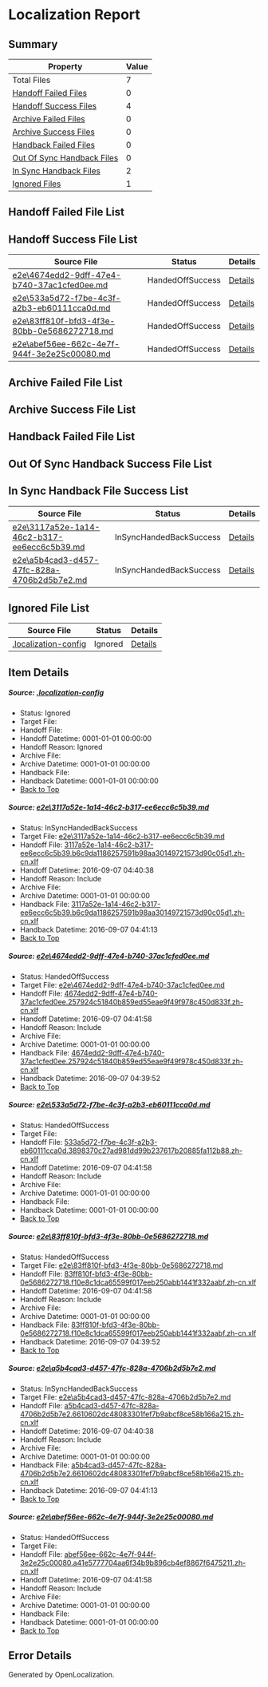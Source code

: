 # <a name='report-top'></a> Localization Report

## Summary
 Property | Value 
 -------- | ----- 
 Total Files | 7
[ Handoff Failed Files ](#handoff-failed-list)| 0
[ Handoff Success Files ](#handoff-success-list)| 4
[ Archive Failed Files ](#archive-failed-list)| 0
[ Archive Success Files ](#archive-success-list)| 0
[ Handback Failed Files ](#handback-failed-list)| 0
[ Out Of Sync Handback Files ](#outofsync-handback-success-list)| 0
[ In Sync Handback Files ](#insync-handback-success-list)| 2
[ Ignored Files ](#ignored-list)| 1

## <a name='handoff-failed-list'></a> Handoff Failed File List

## <a name='handoff-success-list'></a> Handoff Success File List
 Source File | Status | Details 
 ----------- | ------ | ------- 
 [e2e\4674edd2-9dff-47e4-b740-37ac1cfed0ee.md](https://github.com/OpenLocalizationTestOrg/ol-test0/blob/297f0147d86be730960dde2a9293512168b32ec7/e2e/4674edd2-9dff-47e4-b740-37ac1cfed0ee.md) | HandedOffSuccess | [Details](#ea78333a8ebdfdd36f9af38dffc868b8f0c524742)
 [e2e\533a5d72-f7be-4c3f-a2b3-eb60111cca0d.md](https://github.com/OpenLocalizationTestOrg/ol-test0/blob/6fefb7642be35e6c3b5088d3ccfebbb8fdf0c199/e2e/533a5d72-f7be-4c3f-a2b3-eb60111cca0d.md) | HandedOffSuccess | [Details](#e2eb7807396b6f6a065be542dc317b1793e95ade3)
 [e2e\83ff810f-bfd3-4f3e-80bb-0e5686272718.md](https://github.com/OpenLocalizationTestOrg/ol-test0/blob/297f0147d86be730960dde2a9293512168b32ec7/e2e/83ff810f-bfd3-4f3e-80bb-0e5686272718.md) | HandedOffSuccess | [Details](#6029494621a015cf9ee0c80428406113b0a4dc764)
 [e2e\abef56ee-662c-4e7f-944f-3e2e25c00080.md](https://github.com/OpenLocalizationTestOrg/ol-test0/blob/6f2d5e360192e1fc393447a8df7864912310279d/e2e/abef56ee-662c-4e7f-944f-3e2e25c00080.md) | HandedOffSuccess | [Details](#f9e357331da867c94692ada1dba82fea78cf87fa6)

## <a name='archive-failed-list'></a> Archive Failed File List

## <a name='archive-success-list'></a> Archive Success File List

## <a name='handback-failed-list'></a> Handback Failed File List

## <a name='outofsync-handback-success-list'></a> Out Of Sync Handback Success File List

## <a name='insync-handback-success-list'></a> In Sync Handback File Success List
 Source File | Status | Details 
 ----------- | ------ | ------- 
 [e2e\3117a52e-1a14-46c2-b317-ee6ecc6c5b39.md](https://github.com/OpenLocalizationTestOrg/ol-test0/blob/8ae598d681831a16489294668336db59756a9f58/e2e/3117a52e-1a14-46c2-b317-ee6ecc6c5b39.md) | InSyncHandedBackSuccess | [Details](#a4e8688dac4aeef4a560f98706dd82b74ff572711)
 [e2e\a5b4cad3-d457-47fc-828a-4706b2d5b7e2.md](https://github.com/OpenLocalizationTestOrg/ol-test0/blob/8ae598d681831a16489294668336db59756a9f58/e2e/a5b4cad3-d457-47fc-828a-4706b2d5b7e2.md) | InSyncHandedBackSuccess | [Details](#a76358002380af24e3a32f79c04b164ad42d3bb55)

## <a name='ignored-list'></a> Ignored File List
 Source File | Status | Details 
 ----------- | ------ | ------- 
 [.localization-config](https://github.com/OpenLocalizationTestOrg/ol-test0/blob/6fefb7642be35e6c3b5088d3ccfebbb8fdf0c199/.localization-config) | Ignored | [Details](#3d4f252ac210baf56311d7e97dcc2db10974dbd20)

## Item Details
##### <a name='3d4f252ac210baf56311d7e97dcc2db10974dbd20'></a> Source: [.localization-config](https://github.com/OpenLocalizationTestOrg/ol-test0/blob/6fefb7642be35e6c3b5088d3ccfebbb8fdf0c199/.localization-config)
* Status: Ignored
* Target File: 
* Handoff File: 
* Handoff Datetime: 0001-01-01 00:00:00
* Handoff Reason: Ignored
* Archive File: 
* Archive Datetime: 0001-01-01 00:00:00
* Handback File: 
* Handback Datetime: 0001-01-01 00:00:00
* [Back to Top](#report-top)

##### <a name='a4e8688dac4aeef4a560f98706dd82b74ff572711'></a> Source: [e2e\3117a52e-1a14-46c2-b317-ee6ecc6c5b39.md](https://github.com/OpenLocalizationTestOrg/ol-test0/blob/8ae598d681831a16489294668336db59756a9f58/e2e/3117a52e-1a14-46c2-b317-ee6ecc6c5b39.md)
* Status: InSyncHandedBackSuccess
* Target File: [e2e\3117a52e-1a14-46c2-b317-ee6ecc6c5b39.md](https://github.com/OpenLocalizationTestOrg/ol-test0-zhcn/blob/142dd9afd371e6f45b4ebbe344ac3b88b53df655/e2e/3117a52e-1a14-46c2-b317-ee6ecc6c5b39.md)
* Handoff File: [3117a52e-1a14-46c2-b317-ee6ecc6c5b39.b6c9da1186257591b98aa30149721573d90c05d1.zh-cn.xlf](https://github.com/OpenLocalizationTestOrg/ol-test0-handoff/blob/1967c569889821e398478bc7172668920cff44c4/ol-handoff/OpenLocalizationTestOrg/ol-test0-zhcn/ci/ht/3117a52e-1a14-46c2-b317-ee6ecc6c5b39.b6c9da1186257591b98aa30149721573d90c05d1.zh-cn.xlf)
* Handoff Datetime: 2016-09-07 04:40:38
* Handoff Reason: Include
* Archive File: 
* Archive Datetime: 0001-01-01 00:00:00
* Handback File: [3117a52e-1a14-46c2-b317-ee6ecc6c5b39.b6c9da1186257591b98aa30149721573d90c05d1.zh-cn.xlf](https://github.com/OpenLocalizationTestOrg/ol-test0-handback/blob/593661a307b9b5f99f9f5263f9649564f80c2091/ol-handback/OpenLocalizationTestOrg/ol-test0-zhcn/ci/ht/3117a52e-1a14-46c2-b317-ee6ecc6c5b39.b6c9da1186257591b98aa30149721573d90c05d1.zh-cn.xlf)
* Handback Datetime: 2016-09-07 04:41:13
* [Back to Top](#report-top)

##### <a name='ea78333a8ebdfdd36f9af38dffc868b8f0c524742'></a> Source: [e2e\4674edd2-9dff-47e4-b740-37ac1cfed0ee.md](https://github.com/OpenLocalizationTestOrg/ol-test0/blob/297f0147d86be730960dde2a9293512168b32ec7/e2e/4674edd2-9dff-47e4-b740-37ac1cfed0ee.md)
* Status: HandedOffSuccess
* Target File: [e2e\4674edd2-9dff-47e4-b740-37ac1cfed0ee.md](https://github.com/OpenLocalizationTestOrg/ol-test0-zhcn/blob/43f4ac0a63bb20e747b43e4d4d68b526be9f602e/e2e/4674edd2-9dff-47e4-b740-37ac1cfed0ee.md)
* Handoff File: [4674edd2-9dff-47e4-b740-37ac1cfed0ee.257924c51840b859ed55eae9f49f978c450d833f.zh-cn.xlf](https://github.com/OpenLocalizationTestOrg/ol-test0-handoff/blob/457424b024c0d70b3e3ff8756ca177faa90c71ea/ol-handoff/OpenLocalizationTestOrg/ol-test0-zhcn/ci/ht/4674edd2-9dff-47e4-b740-37ac1cfed0ee.257924c51840b859ed55eae9f49f978c450d833f.zh-cn.xlf)
* Handoff Datetime: 2016-09-07 04:41:58
* Handoff Reason: Include
* Archive File: 
* Archive Datetime: 0001-01-01 00:00:00
* Handback File: [4674edd2-9dff-47e4-b740-37ac1cfed0ee.257924c51840b859ed55eae9f49f978c450d833f.zh-cn.xlf](https://github.com/OpenLocalizationTestOrg/ol-test0-handback/blob/c78db8ee62fa985e80576498e44c26df0e436d4a/ol-handback/OpenLocalizationTestOrg/ol-test0-zhcn/ci/high/4674edd2-9dff-47e4-b740-37ac1cfed0ee.257924c51840b859ed55eae9f49f978c450d833f.zh-cn.xlf)
* Handback Datetime: 2016-09-07 04:39:52
* [Back to Top](#report-top)

##### <a name='e2eb7807396b6f6a065be542dc317b1793e95ade3'></a> Source: [e2e\533a5d72-f7be-4c3f-a2b3-eb60111cca0d.md](https://github.com/OpenLocalizationTestOrg/ol-test0/blob/6fefb7642be35e6c3b5088d3ccfebbb8fdf0c199/e2e/533a5d72-f7be-4c3f-a2b3-eb60111cca0d.md)
* Status: HandedOffSuccess
* Target File: 
* Handoff File: [533a5d72-f7be-4c3f-a2b3-eb60111cca0d.3898370c27ad981dd99b237617b20885fa112b88.zh-cn.xlf](https://github.com/OpenLocalizationTestOrg/ol-test0-handoff/blob/457424b024c0d70b3e3ff8756ca177faa90c71ea/ol-handoff/OpenLocalizationTestOrg/ol-test0-zhcn/ci/ht/533a5d72-f7be-4c3f-a2b3-eb60111cca0d.3898370c27ad981dd99b237617b20885fa112b88.zh-cn.xlf)
* Handoff Datetime: 2016-09-07 04:41:58
* Handoff Reason: Include
* Archive File: 
* Archive Datetime: 0001-01-01 00:00:00
* Handback File: 
* Handback Datetime: 0001-01-01 00:00:00
* [Back to Top](#report-top)

##### <a name='6029494621a015cf9ee0c80428406113b0a4dc764'></a> Source: [e2e\83ff810f-bfd3-4f3e-80bb-0e5686272718.md](https://github.com/OpenLocalizationTestOrg/ol-test0/blob/297f0147d86be730960dde2a9293512168b32ec7/e2e/83ff810f-bfd3-4f3e-80bb-0e5686272718.md)
* Status: HandedOffSuccess
* Target File: [e2e\83ff810f-bfd3-4f3e-80bb-0e5686272718.md](https://github.com/OpenLocalizationTestOrg/ol-test0-zhcn/blob/43f4ac0a63bb20e747b43e4d4d68b526be9f602e/e2e/83ff810f-bfd3-4f3e-80bb-0e5686272718.md)
* Handoff File: [83ff810f-bfd3-4f3e-80bb-0e5686272718.f10e8c1dca65599f017eeb250abb1441f332aabf.zh-cn.xlf](https://github.com/OpenLocalizationTestOrg/ol-test0-handoff/blob/457424b024c0d70b3e3ff8756ca177faa90c71ea/ol-handoff/OpenLocalizationTestOrg/ol-test0-zhcn/ci/ht/83ff810f-bfd3-4f3e-80bb-0e5686272718.f10e8c1dca65599f017eeb250abb1441f332aabf.zh-cn.xlf)
* Handoff Datetime: 2016-09-07 04:41:58
* Handoff Reason: Include
* Archive File: 
* Archive Datetime: 0001-01-01 00:00:00
* Handback File: [83ff810f-bfd3-4f3e-80bb-0e5686272718.f10e8c1dca65599f017eeb250abb1441f332aabf.zh-cn.xlf](https://github.com/OpenLocalizationTestOrg/ol-test0-handback/blob/c78db8ee62fa985e80576498e44c26df0e436d4a/ol-handback/OpenLocalizationTestOrg/ol-test0-zhcn/ci/high/83ff810f-bfd3-4f3e-80bb-0e5686272718.f10e8c1dca65599f017eeb250abb1441f332aabf.zh-cn.xlf)
* Handback Datetime: 2016-09-07 04:39:52
* [Back to Top](#report-top)

##### <a name='a76358002380af24e3a32f79c04b164ad42d3bb55'></a> Source: [e2e\a5b4cad3-d457-47fc-828a-4706b2d5b7e2.md](https://github.com/OpenLocalizationTestOrg/ol-test0/blob/8ae598d681831a16489294668336db59756a9f58/e2e/a5b4cad3-d457-47fc-828a-4706b2d5b7e2.md)
* Status: InSyncHandedBackSuccess
* Target File: [e2e\a5b4cad3-d457-47fc-828a-4706b2d5b7e2.md](https://github.com/OpenLocalizationTestOrg/ol-test0-zhcn/blob/142dd9afd371e6f45b4ebbe344ac3b88b53df655/e2e/a5b4cad3-d457-47fc-828a-4706b2d5b7e2.md)
* Handoff File: [a5b4cad3-d457-47fc-828a-4706b2d5b7e2.6610602dc48083301fef7b9abcf8ce58b166a215.zh-cn.xlf](https://github.com/OpenLocalizationTestOrg/ol-test0-handoff/blob/1967c569889821e398478bc7172668920cff44c4/ol-handoff/OpenLocalizationTestOrg/ol-test0-zhcn/ci/ht/a5b4cad3-d457-47fc-828a-4706b2d5b7e2.6610602dc48083301fef7b9abcf8ce58b166a215.zh-cn.xlf)
* Handoff Datetime: 2016-09-07 04:40:38
* Handoff Reason: Include
* Archive File: 
* Archive Datetime: 0001-01-01 00:00:00
* Handback File: [a5b4cad3-d457-47fc-828a-4706b2d5b7e2.6610602dc48083301fef7b9abcf8ce58b166a215.zh-cn.xlf](https://github.com/OpenLocalizationTestOrg/ol-test0-handback/blob/593661a307b9b5f99f9f5263f9649564f80c2091/ol-handback/OpenLocalizationTestOrg/ol-test0-zhcn/ci/ht/a5b4cad3-d457-47fc-828a-4706b2d5b7e2.6610602dc48083301fef7b9abcf8ce58b166a215.zh-cn.xlf)
* Handback Datetime: 2016-09-07 04:41:13
* [Back to Top](#report-top)

##### <a name='f9e357331da867c94692ada1dba82fea78cf87fa6'></a> Source: [e2e\abef56ee-662c-4e7f-944f-3e2e25c00080.md](https://github.com/OpenLocalizationTestOrg/ol-test0/blob/6f2d5e360192e1fc393447a8df7864912310279d/e2e/abef56ee-662c-4e7f-944f-3e2e25c00080.md)
* Status: HandedOffSuccess
* Target File: 
* Handoff File: [abef56ee-662c-4e7f-944f-3e2e25c00080.a41e5777704aa6f34b9b896cb4ef8867f6475211.zh-cn.xlf](https://github.com/OpenLocalizationTestOrg/ol-test0-handoff/blob/457424b024c0d70b3e3ff8756ca177faa90c71ea/ol-handoff/OpenLocalizationTestOrg/ol-test0-zhcn/ci/ht/abef56ee-662c-4e7f-944f-3e2e25c00080.a41e5777704aa6f34b9b896cb4ef8867f6475211.zh-cn.xlf)
* Handoff Datetime: 2016-09-07 04:41:58
* Handoff Reason: Include
* Archive File: 
* Archive Datetime: 0001-01-01 00:00:00
* Handback File: 
* Handback Datetime: 0001-01-01 00:00:00
* [Back to Top](#report-top)


## Error Details

Generated by OpenLocalization.
